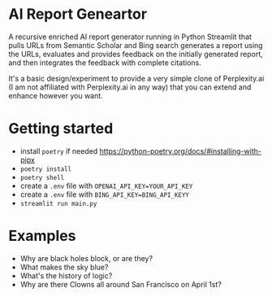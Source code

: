 # AI Report Geneartor
A recursive enriched AI report generator running in Python Streamlit that pulls URLs from Semantic Scholar and Bing search generates a report using the URLs, evaluates and provides feedback on the initially generated report, and then integrates the feedback with complete citations.

It's a basic design/experiment to provide a very simple clone of Perplexity.ai (I am not affiliated with Perplexity.ai in any way) that you can extend and enhance however you want.

# Getting started 

- install `poetry` if needed https://python-poetry.org/docs/#installing-with-pipx
- `poetry install`
- `poetry shell`
- create a `.env` file with `OPENAI_API_KEY=YOUR_API_KEY`
- create a `.env` file with `BING_API_KEY=BING_API_KEYY`
- `streamlit run main.py`

# Examples

- Why are black holes block, or are they?
- What makes the sky blue?
- What's the history of logic? 
- Why are there Clowns all around San Francisco on April 1st?


